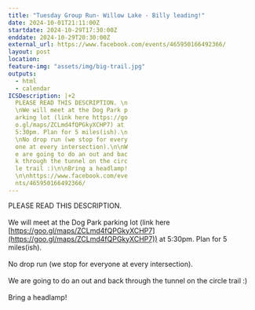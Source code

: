 ```yaml
---
title: "Tuesday Group Run- Willow Lake - Billy leading!"
date: 2024-10-01T21:11:00Z
startdate: 2024-10-29T17:30:00Z
enddate: 2024-10-29T20:30:00Z
external_url: https://www.facebook.com/events/465950166492366/
layout: post
location: 
feature-img: "assets/img/big-trail.jpg"
outputs:
  - html
  - calendar
ICSDescription: |+2
  PLEASE READ THIS DESCRIPTION. \n  \nWe will meet at the Dog Park p  arking lot (link here https://go  o.gl/maps/ZCLmd4fQPGkyXCHP7) at   5:30pm. Plan for 5 miles(ish).\n  \nNo drop run (we stop for every  one at every intersection).\n\nW  e are going to do an out and bac  k through the tunnel on the circ  le trail :)\n\nBring a headlamp!  \n\nhttps://www.facebook.com/eve  nts/465950166492366/
---
```


PLEASE READ THIS DESCRIPTION. <br>
  <br>
  We will meet at the Dog Park parking lot (link here [https://goo.gl/maps/ZCLmd4fQPGkyXCHP7](https://goo.gl/maps/ZCLmd4fQPGkyXCHP7)) at 5&#58;30pm. Plan for 5 miles(ish).<br>
  <br>
  No drop run (we stop for everyone at every intersection).<br>
  <br>
  We are going to do an out and back through the tunnel on the circle trail &#58;)<br>
  <br>
  Bring a headlamp!<br>
  <br>
  
